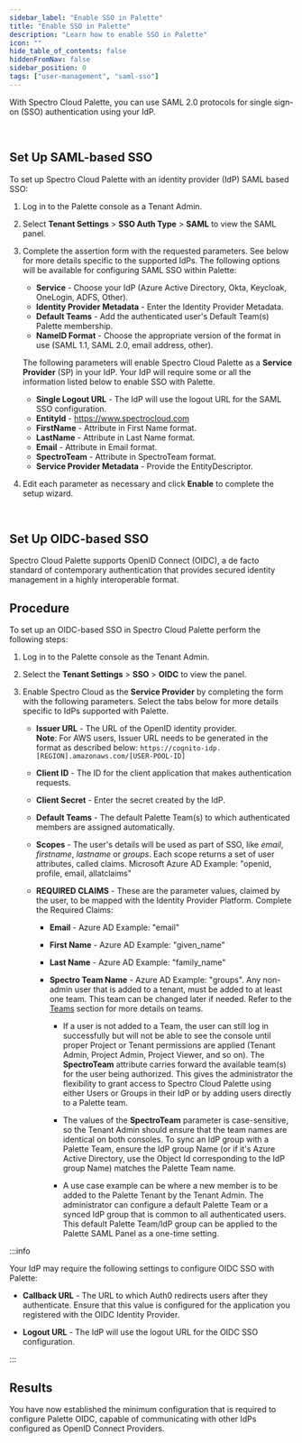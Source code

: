 ```yaml
---
sidebar_label: "Enable SSO in Palette"
title: "Enable SSO in Palette"
description: "Learn how to enable SSO in Palette"
icon: ""
hide_table_of_contents: false
hiddenFromNav: false
sidebar_position: 0
tags: ["user-management", "saml-sso"]
---
```


With Spectro Cloud Palette, you can use SAML 2.0 protocols for single sign-on (SSO) authentication using your IdP.

<br />

## Set Up SAML-based SSO

To set up Spectro Cloud Palette with an identity provider (IdP) SAML based SSO:

1. Log in to the Palette console as a Tenant Admin.
2. Select **Tenant Settings** > **SSO Auth Type** > **SAML** to view the SAML panel.
3. Complete the assertion form with the requested parameters. See below for more details specific to the supported IdPs.
   The following options will be available for configuring SAML SSO within Palette:

   - **Service** - Choose your IdP (Azure Active Directory, Okta, Keycloak, OneLogin, ADFS, Other).
   - **Identity Provider Metadata** - Enter the Identity Provider Metadata.
   - **Default Teams** - Add the authenticated user's Default Team(s) Palette membership.
   - **NameID Format** - Choose the appropriate version of the format in use (SAML 1.1, SAML 2.0, email address, other).

   The following parameters will enable Spectro Cloud Palette as a **Service Provider** (SP) in your IdP. Your IdP will
   require some or all the information listed below to enable SSO with Palette.

   - **Single Logout URL** - The IdP will use the logout URL for the SAML SSO configuration.
   - **EntityId** - https://www.spectrocloud.com
   - **FirstName** - Attribute in First Name format.
   - **LastName** - Attribute in Last Name format.
   - **Email** - Attribute in Email format.
   - **SpectroTeam** - Attribute in SpectroTeam format.
   - **Service Provider Metadata** - Provide the EntityDescriptor.

4. Edit each parameter as necessary and click **Enable** to complete the setup wizard.

<br />

## Set Up OIDC-based SSO

Spectro Cloud Palette supports OpenID Connect (OIDC), a de facto standard of contemporary authentication that provides
secured identity management in a highly interoperable format.

## Procedure

To set up an OIDC-based SSO in Spectro Cloud Palette perform the following steps:

1. Log in to the Palette console as the Tenant Admin.
2. Select the **Tenant Settings** > **SSO** > **OIDC** to view the panel.
3. Enable Spectro Cloud as the **Service Provider** by completing the form with the following parameters. Select the
   tabs below for more details specific to IdPs supported with Palette.

   - **Issuer URL** - The URL of the OpenID identity provider.<br /> **Note**: For AWS users, Issuer URL needs to be
     generated in the format as described below: `https://cognito-idp.[REGION].amazonaws.com/[USER-POOL-ID]`

   * **Client ID** - The ID for the client application that makes authentication requests.
   * **Client Secret** - Enter the secret created by the IdP.
   * **Default Teams** - The default Palette Team(s) to which authenticated members are assigned automatically.
   * **Scopes** - The user's details will be used as part of SSO, like _email_, _firstname_, _lastname_ or _groups_.
     Each scope returns a set of user attributes, called claims. Microsoft Azure AD Example: "openid, profile, email,
     allatclaims"
   * **REQUIRED CLAIMS** - These are the parameter values, claimed by the user, to be mapped with the Identity Provider
     Platform. Complete the Required Claims:

     - **Email** - Azure AD Example: "email"
     - **First Name** - Azure AD Example: "given_name"
     - **Last Name** - Azure AD Example: "family_name"
     - **Spectro Team Name** - Azure AD Example: "groups". Any non-admin user that is added to a tenant, must be added
       to at least one team. This team can be changed later if needed. Refer to the [Teams](../../glossary-all.md#team)
       section for more details on teams.

       - If a user is not added to a Team, the user can still log in successfully but will not be able to see the
         console until proper Project or Tenant permissions are applied (Tenant Admin, Project Admin, Project Viewer,
         and so on). The **SpectroTeam** attribute carries forward the available team(s) for the user being authorized.
         This gives the administrator the flexibility to grant access to Spectro Cloud Palette using either Users or
         Groups in their IdP or by adding users directly to a Palette team.

       - The values of the **SpectroTeam** parameter is case-sensitive, so the Tenant Admin should ensure that the team
         names are identical on both consoles. To sync an IdP group with a Palette Team, ensure the IdP group Name (or
         if it's Azure Active Directory, use the Object Id corresponding to the IdP group Name) matches the Palette Team
         name.

       - A use case example can be where a new member is to be added to the Palette Tenant by the Tenant Admin. The
         administrator can configure a default Palette Team or a synced IdP group that is common to all authenticated
         users. This default Palette Team/IdP group can be applied to the Palette SAML Panel as a one-time setting.

:::info

Your IdP may require the following settings to configure OIDC SSO with Palette:

- **Callback URL** - The URL to which Auth0 redirects users after they authenticate. Ensure that this value is
  configured for the application you registered with the OIDC Identity Provider.

- **Logout URL** - The IdP will use the logout URL for the OIDC SSO configuration.

:::

## Results

You have now established the minimum configuration that is required to configure Palette OIDC, capable of communicating
with other IdPs configured as OpenID Connect Providers.
